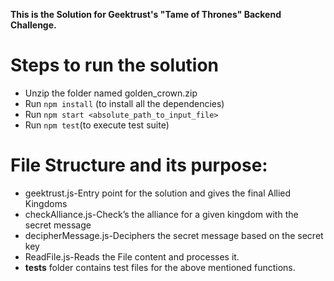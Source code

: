 **This is the Solution for Geektrust's "Tame of Thrones" Backend Challenge.**

# Steps to run the solution
 - Unzip the folder named golden_crown.zip
  - Run `npm install` (to install all the dependencies)
  - Run `npm start <absolute_path_to_input_file>`
  - Run `npm test`(to execute test suite)
  
# File Structure and its purpose:
  - geektrust.js-Entry point for the solution and gives the final Allied Kingdoms
  - checkAlliance.js-Check’s the alliance for a given kingdom with the secret message
  - decipherMessage.js-Deciphers the secret message based on the secret key
  - ReadFile.js-Reads the File content and processes it.
  - __tests__ folder contains test files for the above mentioned functions.
